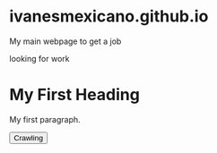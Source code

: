 # ivanesmexicano.github.io
My main webpage to get a job
<!DOCTYPE html>
<html>
<head>
<link rel="stylesheet" href="app.css"/>
<title>ivanesmexicano </title>
</head>
<body>
looking for work
<h1>My First Heading</h1>
<p>My first paragraph.</p>

<button onClick="alertButton"> Crawling </button>

</body>

<script scr="app.js"></script>
</html>
